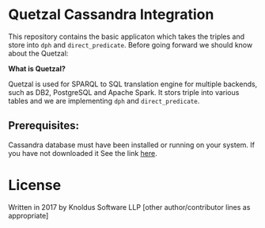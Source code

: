 # Quetzal Cassandra Integration

This repository contains the basic applicaton which takes the triples and store into `dph` and `direct_predicate`. Before going 
forward we should know about the Quetzal:

**What is Quetzal?**

Quetzal is used for SPARQL to SQL translation engine for multiple backends, such as DB2, PostgreSQL and Apache Spark. It stors 
triple into various tables and we are implementing `dph` and `direct_predicate`.

## Prerequisites:

Cassandra database must have been installed or running on your system. If you have not downloaded it See the link [here](http://cassandra.apache.org/download/).

# License

Written in 2017 by Knoldus Software LLP [other author/contributor lines as appropriate]
